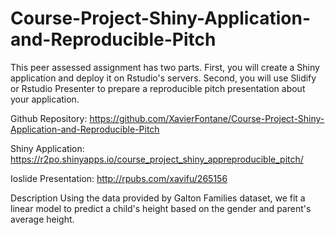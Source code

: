 # Course-Project-Shiny-Application-and-Reproducible-Pitch

This peer assessed assignment has two parts. First, you will create a Shiny application and deploy it on Rstudio's servers. Second, you will use Slidify or Rstudio Presenter to prepare a reproducible pitch presentation about your application.

Github Repository: https://github.com/XavierFontane/Course-Project-Shiny-Application-and-Reproducible-Pitch

Shiny Application: https://r2po.shinyapps.io/course_project_shiny_appreproducible_pitch/

Ioslide Presentation: http://rpubs.com/xavifu/265156

Description
Using the data provided by Galton Families dataset, we fit a linear model to predict a child's height based on the gender and parent's average height.

